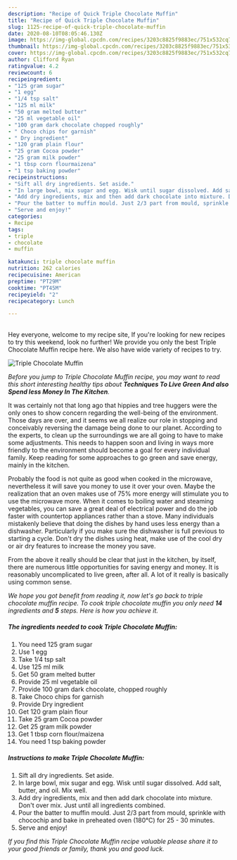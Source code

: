 ```yaml
---
description: "Recipe of Quick Triple Chocolate Muffin"
title: "Recipe of Quick Triple Chocolate Muffin"
slug: 1125-recipe-of-quick-triple-chocolate-muffin
date: 2020-08-10T08:05:46.130Z
image: https://img-global.cpcdn.com/recipes/3203c8825f9883ec/751x532cq70/triple-chocolate-muffin-recipe-main-photo.jpg
thumbnail: https://img-global.cpcdn.com/recipes/3203c8825f9883ec/751x532cq70/triple-chocolate-muffin-recipe-main-photo.jpg
cover: https://img-global.cpcdn.com/recipes/3203c8825f9883ec/751x532cq70/triple-chocolate-muffin-recipe-main-photo.jpg
author: Clifford Ryan
ratingvalue: 4.2
reviewcount: 6
recipeingredient:
- "125 gram sugar"
- "1 egg"
- "1/4 tsp salt"
- "125 ml milk"
- "50 gram melted butter"
- "25 ml vegetable oil"
- "100 gram dark chocolate chopped roughly"
- " Choco chips for garnish"
- " Dry ingredient"
- "120 gram plain flour"
- "25 gram Cocoa powder"
- "25 gram milk powder"
- "1 tbsp corn flourmaizena"
- "1 tsp baking powder"
recipeinstructions:
- "Sift all dry ingredients. Set aside."
- "In large bowl, mix sugar and egg. Wisk until sugar dissolved. Add salt, butter, and oil. Mix well."
- "Add dry ingredients, mix and then add dark chocolate into mixture. Don&#39;t over mix. Just until all ingredients combined."
- "Pour the batter to muffin mould. Just 2/3 part from mould, sprinkle with chocochip and bake in preheated oven (180°C) for 25 - 30 minutes."
- "Serve and enjoy!"
categories:
- Recipe
tags:
- triple
- chocolate
- muffin

katakunci: triple chocolate muffin 
nutrition: 262 calories
recipecuisine: American
preptime: "PT29M"
cooktime: "PT45M"
recipeyield: "2"
recipecategory: Lunch

---
```

<br>
Hey everyone, welcome to my recipe site, If you're looking for new recipes to try this weekend, look no further! We provide you only the best Triple Chocolate Muffin recipe here. We also have wide variety of recipes to try.
<br>


![Triple Chocolate Muffin](https://img-global.cpcdn.com/recipes/3203c8825f9883ec/751x532cq70/triple-chocolate-muffin-recipe-main-photo.jpg)

<i>Before you jump to Triple Chocolate Muffin recipe, you may want to read this short interesting healthy tips about 
<strong>Techniques To Live Green And also Spend less Money In The Kitchen</strong>.</i>
</br>

It was certainly not that long ago that hippies and tree huggers were the only ones to show concern regarding the well-being of the environment. Those days are over, and it seems we all realize our role in stopping and conceivably reversing the damage being done to our planet. According to the experts, to clean up the surroundings we are all going to have to make some adjustments. This needs to happen soon and living in ways more friendly to the environment should become a goal for every individual family. Keep reading for some approaches to go green and save energy, mainly in the kitchen.

Probably the food is not quite as good when cooked in the microwave, nevertheless it will save you money to use it over your oven. Maybe the realization that an oven makes use of 75% more energy will stimulate you to use the microwave more. When it comes to boiling water and steaming vegetables, you can save a great deal of electrical power and do the job faster with countertop appliances rather than a stove. Many individuals mistakenly believe that doing the dishes by hand uses less energy than a dishwasher. Particularly if you make sure the dishwasher is full previous to starting a cycle. Don't dry the dishes using heat, make use of the cool dry or air dry features to increase the money you save.

From the above it really should be clear that just in the kitchen, by itself, there are numerous little opportunities for saving energy and money. It is reasonably uncomplicated to live green, after all. A lot of it really is basically using common sense.


<i>We hope you got benefit from reading it, now let's go back to triple chocolate muffin recipe. To cook triple chocolate muffin you only need <strong>14</strong> ingredients and <strong>5</strong> steps. Here is how you achieve it.
</i>

##### The ingredients needed to cook Triple Chocolate Muffin:

1. You need 125 gram sugar
1. Use 1 egg
1. Take 1/4 tsp salt
1. Use 125 ml milk
1. Get 50 gram melted butter
1. Provide 25 ml vegetable oil
1. Provide 100 gram dark chocolate, chopped roughly
1. Take  Choco chips for garnish
1. Provide  Dry ingredient
1. Get 120 gram plain flour
1. Take 25 gram Cocoa powder
1. Get 25 gram milk powder
1. Get 1 tbsp corn flour/maizena
1. You need 1 tsp baking powder


##### Instructions to make Triple Chocolate Muffin:

1. Sift all dry ingredients. Set aside.
1. In large bowl, mix sugar and egg. Wisk until sugar dissolved. Add salt, butter, and oil. Mix well.
1. Add dry ingredients, mix and then add dark chocolate into mixture. Don&#39;t over mix. Just until all ingredients combined.
1. Pour the batter to muffin mould. Just 2/3 part from mould, sprinkle with chocochip and bake in preheated oven (180°C) for 25 - 30 minutes.
1. Serve and enjoy!


<i>If you find this Triple Chocolate Muffin recipe valuable please share it to your good friends or family, thank you and good luck.</i>
